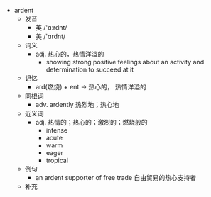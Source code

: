 - ardent
  - 发音
    - 英 /'ɑːrdnt/
    - 美 /'ɑrdnt/
  - 词义
    - adj. 热心的，热情洋溢的
      - showing strong positive feelings about an activity and determination to succeed at it
  - 记忆
    - ard(燃烧) + ent → 热心的， 热情洋溢的
  - 同根词
    - adv. ardently 热烈地；热心地
  - 近义词
    - adj. 热情的；热心的；激烈的；燃烧般的
      - intense
      - acute
      - warm
      - eager
      - tropical
  - 例句
    - an ardent supporter of free trade 自由贸易的热心支持者
  - 补充